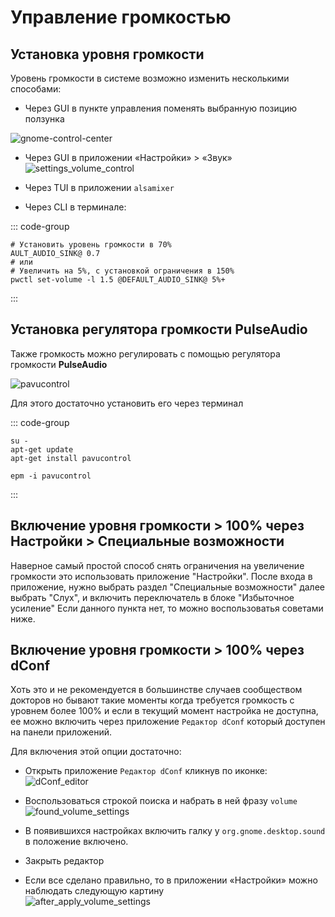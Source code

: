 # Управление громкостью

## Установка уровня громкости

Уровень громкости в системе возможно изменить несколькими способами:

- Через GUI в пункте управления поменять выбранную позицию ползунка

![gnome-control-center](/gnome-volume-control/gnome-control-center.png)

- Через GUI в приложении «Настройки» > «Звук»
![settings_volume_control](/gnome-volume-control/gnome-settings-volume-control.png)

- Через TUI в приложении `alsamixer`

- Через CLI в терминале:

::: code-group

```shell[wireplumber]
# Установить уровень громкости в 70%
AULT_AUDIO_SINK@ 0.7
# или
# Увеличить на 5%, с установкой ограничения в 150%
pwctl set-volume -l 1.5 @DEFAULT_AUDIO_SINK@ 5%+
```
:::

## Установка регулятора громкости PulseAudio

Также громкость можно регулировать с помощью регулятора громкости **PulseAudio**

![pavucontrol](/gnome-volume-control/pavucontrol.png)

Для этого достаточно установить его через терминал

::: code-group

```shell[apt-get]
su -
apt-get update
apt-get install pavucontrol
```

```shell[epm]
epm -i pavucontrol
```
:::

## Включение уровня громкости > 100% через Настройки > Специальные возможности

Наверное самый простой способ снять ограничения на увеличение громкости это использовать
приложение "Настройки". После входа в приложение, нужно выбрать раздел "Специальные возможности"
далее выбрать "Слух", и включить переключатель в блоке "Избыточное усиление"
Если данного пункта нет, то можно воспользоватья советами ниже.

## Включение уровня громкости > 100% через dConf

Хоть это и не рекомендуется в большинстве случаев сообществом докторов
но бывают такие моменты когда требуется громкость с уровнем более 100%
и если в текущий момент настройка не доступна, ее можно включить через
приложение `Редактор dConf` который доступен на панели приложений.

Для включения этой опции достаточно:

- Открыть приложение `Редактор dConf` кликнув по иконке:\
![dConf_editor](/gnome-volume-control/dconf-editor.png)

- Воспользоваться строкой поиска и набрать в ней фразу `volume`\
![found_volume_settings](/gnome-volume-control/found-volume-settings.png)

- В появившихся настройках включить галку у `org.gnome.desktop.sound` в положение включено.
- Закрыть редактор

- Если все сделано правильно, то в приложении «Настройки» можно наблюдать следующую картину\
![after_apply_volume_settings](/gnome-volume-control/after-volume-settings-apply.png)
